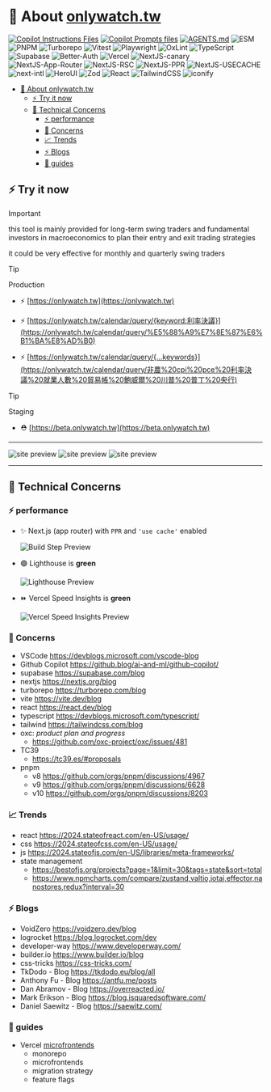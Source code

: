 # 💬 About <a href="https://onlywatch.tw">onlywatch.tw</a>

<!-- shields.io supports icons from https://simpleicons.org -->

[![Copilot Instructions Files](https://img.shields.io/badge/Copilot@instructions-%23222222.svg?style=for-the-badge&logo=githubcopilot&logoColor=3bb1ff)](https://code.visualstudio.com/docs/copilot/customization/custom-instructions)
[![Copilot Prompts files](https://img.shields.io/badge/Copilot@prompts-%23222222.svg?style=for-the-badge&logo=githubcopilot&logoColor=3bb1ff)](https://code.visualstudio.com/docs/copilot/customization/prompt-files)
[![AGENTS.md](https://img.shields.io/badge/AGENTS.md-%23222222.svg?style=for-the-badge&logo=githubcopilot&logoColor=3bb1ff)](https://agents.md/)
![ESM](https://img.shields.io/badge/ESM-%2300367d.svg?style=for-the-badge&logo=pkgsrc&logoColor=3bb1ff)
![PNPM](https://img.shields.io/badge/pnpm-%234a4a4a.svg?style=for-the-badge&logo=pnpm&logoColor=f69220)
![Turborepo](https://img.shields.io/badge/Turborepo-%230F0813.svg?style=for-the-badge&logo=Turborepo&logoColor=white)
![Vitest](https://img.shields.io/badge/-Vitest-252529?style=for-the-badge&logo=vitest&logoColor=FCC72B)
![Playwright](https://img.shields.io/badge/-Playwright-252529?style=for-the-badge&logo=googlechrome&logoColor=FCC72B)
![OxLint](https://img.shields.io/badge/oxc-%2338B2AC?style=for-the-badge&logo=eslint&logoColor=white)
![TypeScript](https://img.shields.io/badge/typescript-%23007ACC.svg?style=for-the-badge&logo=typescript&logoColor=white)
![Supabase](https://img.shields.io/badge/Supabase-3ECF8E?style=for-the-badge&logo=supabase&logoColor=white)
![Better-Auth](https://img.shields.io/badge/Better--Auth-%23000000.svg?style=for-the-badge&logo=auth0&logoColor=white)
![Vercel](https://img.shields.io/badge/vercel-%23000000.svg?style=for-the-badge&logo=vercel&logoColor=white)
![NextJS-canary](https://img.shields.io/badge/Next@Canary-%23333333?style=for-the-badge&logo=next.js&logoColor=white)
![NextJS-App-Router](https://img.shields.io/badge/Next@App--Router-%23333333?style=for-the-badge&logo=next.js&logoColor=white)
![NextJS-RSC](https://img.shields.io/badge/Next@RSC-%23333333?style=for-the-badge&logo=next.js&logoColor=white)
![NextJS-PPR](https://img.shields.io/badge/Next@PPR-%23333333?style=for-the-badge&logo=next.js&logoColor=white)
![NextJS-USECACHE](https://img.shields.io/badge/Next@Use--Cache-%23333333?style=for-the-badge&logo=next.js&logoColor=white)
![next-intl](https://img.shields.io/badge/i18n@next--intl-%23333333?style=for-the-badge&logo=languagetool&logoColor=white)
![HeroUI](https://img.shields.io/badge/HeroUI-black?style=for-the-badge&logo=heroui&logoColor=white)
![Zod](https://img.shields.io/badge/zod-%233068b7.svg?style=for-the-badge&logo=zod&logoColor=white)
![React](https://img.shields.io/badge/react-%2320232a.svg?style=for-the-badge&logo=react&logoColor=%2361DAFB)
![TailwindCSS](https://img.shields.io/badge/tailwindcss-%2338B2AC.svg?style=for-the-badge&logo=tailwind-css&logoColor=white)
![iconify](https://img.shields.io/badge/iconify-%2338B2AC.svg?style=for-the-badge&logo=iconify&logoColor=white)

<!-- TOC -->

- [💬 About onlywatch.tw](#-about-onlywatchtw)
  - [⚡ Try it now](#-try-it-now)
  - [🔋 Technical Concerns](#-technical-concerns)
    - [⚡ performance](#-performance)
    - [📝 Concerns](#-concerns)
    - [📈 Trends](#-trends)
    - [⚡ Blogs](#-blogs)
    - [🔋 guides](#-guides)

<!-- /TOC -->

## ⚡ Try it now

> [!IMPORTANT]
>
> this tool is mainly provided for long-term swing traders and fundamental investors in macroeconomics to plan their entry and exit trading strategies
>
> it could be very effective for monthly and quarterly swing traders

> [!TIP]
>
> Production

- ⚡ [https://onlywatch.tw](https://onlywatch.tw)

- ⚡ [https://onlywatch.tw/calendar/query/{keyword:利率決議}](https://onlywatch.tw/calendar/query/%E5%88%A9%E7%8E%87%E6%B1%BA%E8%AD%B0)

- ⚡ [https://onlywatch.tw/calendar/query/{...keywords}](https://onlywatch.tw/calendar/query/非農%20cpi%20pce%20利率決議%20就業人數%20貿易帳%20鮑威爾%20川普%20普丁%20央行)

> [!TIP]
>
> Staging

- ⛑️ [https://beta.onlywatch.tw](https://beta.onlywatch.tw)

---

![site preview](/@apps/onlywatch.tw/public/preview-calandar-page.png)
![site preview](/@apps/onlywatch.tw/public/preview-events-filter.png)
![site preview](/@apps/onlywatch.tw/public/preview-events-view.png)

---

## 🔋 Technical Concerns

### ⚡ performance

- ✨ Next.js (app router) with `PPR` and `'use cache'` enabled

  ![Build Step Preview](/@apps/onlywatch.tw/public/next-build-preview.png)

- 🟢 Lighthouse is **green**

  ![Lighthouse Preview](/@apps/onlywatch.tw/public/lighthouse-preview.png)

- ⏩ Vercel Speed Insights is **green**

  ![Vercel Speed Insights Preview](/@apps/onlywatch.tw/public/vercel-speed-insights-preview.png)

### 📝 Concerns

- VSCode <https://devblogs.microsoft.com/vscode-blog>
- Github Copilot <https://github.blog/ai-and-ml/github-copilot/>
- supabase <https://supabase.com/blog>
- nextjs <https://nextjs.org/blog>
- turborepo <https://turborepo.com/blog>
- vite <https://vite.dev/blog>
- react <https://react.dev/blog>
- typescript <https://devblogs.microsoft.com/typescript/>
- tailwind <https://tailwindcss.com/blog>
- oxc: _product plan and progress_
  - <https://github.com/oxc-project/oxc/issues/481>
- TC39
  - <https://tc39.es/#proposals>
- pnpm
  - v8 <https://github.com/orgs/pnpm/discussions/4967>
  - v9 <https://github.com/orgs/pnpm/discussions/6628>
  - v10 <https://github.com/orgs/pnpm/discussions/8203>

### 📈 Trends

- react <https://2024.stateofreact.com/en-US/usage/>
- css <https://2024.stateofcss.com/en-US/usage/>
- js <https://2024.stateofjs.com/en-US/libraries/meta-frameworks/>
- state management
  - <https://bestofjs.org/projects?page=1&limit=30&tags=state&sort=total>
  - <https://www.npmcharts.com/compare/zustand,valtio,jotai,effector,nanostores,redux?interval=30>

### ⚡ Blogs

- VoidZero <https://voidzero.dev/blog>
- logrocket <https://blog.logrocket.com/dev>
- developer-way <https://www.developerway.com/>
- builder.io <https://www.builder.io/blog>
- css-tricks <https://css-tricks.com/>
- TkDodo - Blog <https://tkdodo.eu/blog/all>
- Anthony Fu - Blog <https://antfu.me/posts>
- Dan Abramov - Blog <https://overreacted.io/>
- Mark Erikson - Blog <https://blog.isquaredsoftware.com/>
- Daniel Saewitz - Blog <https://saewitz.com/>

### 🔋 guides

- Vercel [microfrontends](https://vercel.com/guides/incremental-migrations-with-microfrontends)
  - monorepo
  - microfrontends
  - migration strategy
  - feature flags
